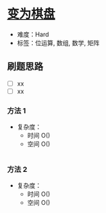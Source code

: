# [变为棋盘](https://leetcode-cn.com/problems/transform-to-chessboard/)

- 难度：Hard
- 标签：位运算, 数组, 数学, 矩阵

## 刷题思路

- [ ] xx
- [ ] xx

### 方法 1

- 复杂度：
    - 时间 O()
    - 空间 O()

``` js

```

### 方法 2

- 复杂度：
    - 时间 O()
    - 空间 O()

``` js

```

